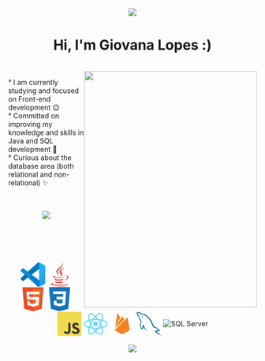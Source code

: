 <div align = "center">
<img src="https://capsule-render.vercel.app/api?type=soft&color=563d7c&height=10&section=header" />
  
# Hi, I'm Giovana Lopes :) 
<br>
</div>
<img align="right" width="350px" height="480px" src="https://github.com/mayankchaudhary26/Cool-Readme-ideas/blob/master/data/screen open.gif" />

° I am currently studying and focused on Front-end development 😉
<br>
° Committed on improving my knowledge and skills in Java and SQL development 📌
<br>
° Curious about the database area (both relational and non-relational) ✨
<br>
<br>
<br>

  <div align = "center">
  <img  width="40%" src="http://github-profile-summary-cards.vercel.app/api/cards/most-commit-language?username=glopes2003&theme=nightowl"/> 
  </div>
  
  <br>
  <br>
  <br>
  <br>
  <br>
<div align = "center">
    <img align ="center" alt="VSCode" src="https://raw.githubusercontent.com/devicons/devicon/master/icons/vscode/vscode-original.svg" width="50px" height="50px"/>
    <img align ="center" alt="Java" src="https://raw.githubusercontent.com/devicons/devicon/1119b9f84c0290e0f0b38982099a2bd027a48bf1/icons/java/java-plain.svg" width="50px" height="50px"/>
    <img align="center" alt="HTML" src="https://raw.githubusercontent.com/devicons/devicon/1119b9f84c0290e0f0b38982099a2bd027a48bf1/icons/html5/html5-original.svg" width="50px" height="50px"/>
    <img align="center" alt="CSS" src="https://raw.githubusercontent.com/devicons/devicon/1119b9f84c0290e0f0b38982099a2bd027a48bf1/icons/css3/css3-plain.svg" width="50px" height="50px"/>
    <img align="center" alt="JavaScript" src="https://raw.githubusercontent.com/devicons/devicon/master/icons/javascript/javascript-original.svg" width="50px" height="50px"/>
    <img align="center" alt="React" src="https://raw.githubusercontent.com/devicons/devicon/master/icons/react/react-original.svg" width="50px" height="50px"/>
    <img align="center" alt="Firebase" src="https://raw.githubusercontent.com/devicons/devicon/master/icons/firebase/firebase-plain.svg" width="50px" height="50px"/>
    <img align="center" alt="MySQL" src="https://raw.githubusercontent.com/devicons/devicon/master/icons/mysql/mysql-plain.svg" width="50px" height="50px"/>
    <img align="center" alt="SQL Server" src="https://img.shields.io/badge/Microsoft%20SQL%20Server-6fa8dc?style=for-the-badge&logo=microsoft%20sql%20server&logoColor=white" width="130px" margin-left="10px"/>
  <br>
  <br>
  <div align = "center">
  <img src="https://capsule-render.vercel.app/api?type=soft&color=563d7c&height=10&section=footer" />
  </div>
    
  
